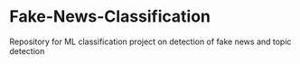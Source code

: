 # Fake-News-Classification
 Repository for ML classification project on detection of fake news and topic detection
